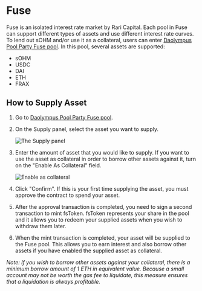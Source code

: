 # Fuse

Fuse is an isolated interest rate market by Rari Capital. Each pool in Fuse can support different types of assets and use different interest rate curves. To lend out sOHM and/or use it as a collateral, users can enter [Daolympus Pool Party Fuse pool](https://app.rari.capital/fuse/pool/18). In this pool, several assets are supported:

* sOHM
* USDC
* DAI
* ETH
* FRAX

## How to Supply Asset

1. Go to [Daolympus Pool Party Fuse pool](https://app.rari.capital/fuse/pool/18).
2. On the Supply panel, select the asset you want to supply.

   ![The Supply panel](/gitbook/assets/supply.png)

3. Enter the amount of asset that you would like to supply. If you want to use the asset as collateral in order to borrow other assets against it, turn on the "Enable As Collateral" field.

   ![Enable as collateral](/gitbook/assets/collateral.png)

4. Click "Confirm". If this is your first time supplying the asset, you must approve the contract to spend your asset.
5. After the approval transaction is completed, you need to sign a second transaction to mint fsToken. fsToken represents your share in the pool and it allows you to redeem your supplied assets when you wish to withdraw them later.
6. When the mint transaction is completed, your asset will be supplied to the Fuse pool. This allows you to earn interest and also borrow other assets if you have enabled the supplied asset as collateral.

_Note: If you wish to borrow other assets against your collateral, there is a minimum borrow amount of 1 ETH in equivalent value. Because a small account may not be worth the gas fee to liquidate, this measure ensures that a liquidation is always profitable._

